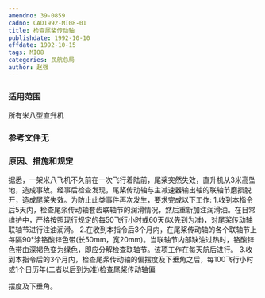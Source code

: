 ```yaml
---
amendno: 39-0859
cadno: CAD1992-MI08-01
title: 检查尾桨传动轴
publishdate: 1992-10-10
effdate: 1992-10-15
tags: MI08
categories: 民航总局
author: 赵强
---
```


### 适用范围 
所有米八型直升机

### 参考文件无

### 原因、措施和规定 
据悉，一架米八飞机不久前在一次飞行着陆前，尾桨突然失效，直升机从3米高坠地，造成事故。经事后检查发现，尾桨传动轴与主减速器输出轴的联轴节磨损脱开，造成尾桨失效。为防止此类事件再次发生，要求完成以下工作: 
    1.收到本指令后5天内，检查尾桨传动轴套齿联轴节的润滑情况，然后重新加注润滑油。在日常维护中，严格按照现行规定的每50飞行小时或60天(以先到为准)，对尾桨传动轴联轴节进行注油润滑。 
    2.在收到本指令后3个月内，在尾桨传动轴的各个联轴节上每隔90°涂铬酸锌色带(长50mm，宽20mm)。当联轴节内部缺油过热时，铬酸锌色带由深褐色变为绿色，即应分解检查联轴节。该项工作在每天航后进行。 
    3.收到本指令后的3个月内，检查尾桨传动轴的偏摆度及下垂角之后，每100飞行小时或1个日历年(二者以后到为准)检查尾桨传动轴偏

  
摆度及下垂角。
